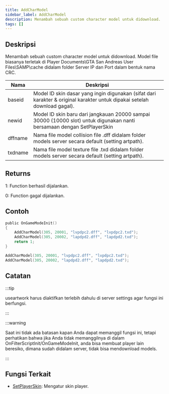 ```yaml
---
title: AddCharModel
sidebar_label: AddCharModel
description: Menambah sebuah custom character model untuk didownload.
tags: []
---
```


<VersionWarn version='SA-MP 0.3.DL R1' />

## Deskripsi

Menambah sebuah custom character model untuk didownload. Model file biasanya terletak di Player Documents\GTA San Andreas User Files\SAMP\cache didalam folder Server IP dan Port dalam bentuk nama CRC.

| Nama    | Deskripsi                                                                                                    |
| ------- | -------------------------------------------------------------------------------------------------------------- |
| baseid  | Model ID skin dasar yang ingin digunakan (sifat dari karakter & original karakter untuk dipakai setelah download gagal). |
| newid   | Model ID skin baru dari jangkauan 20000 sampai 30000 (10000 slot) untuk digunakan nanti bersamaan dengan SetPlayerSkin             |
| dffname | Nama file model collision file .dff didalam folder models server secara default (setting artpath).            |
| txdname | Nama file model texture file .txd didalam folder models server secara default (setting artpath).              |

## Returns

1: Function berhasil dijalankan.

0: Function gagal dijalankan.

## Contoh

```c
public OnGameModeInit()
{
    AddCharModel(305, 20001, "lvpdpc2.dff", "lvpdpc2.txd");
    AddCharModel(305, 20002, "lapdpd2.dff", "lapdpd2.txd");
    return 1;
}
```

```c
AddCharModel(305, 20001, "lvpdpc2.dff", "lvpdpc2.txd");
AddCharModel(305, 20002, "lapdpd2.dff", "lapdpd2.txd");
```

## Catatan

:::tip

useartwork harus diaktifkan terlebih dahulu di server settings agar fungsi ini berfungsi.

:::

:::warning

Saat ini tidak ada batasan kapan Anda dapat memanggil fungsi ini, tetapi perhatikan bahwa jika Anda tidak memanggilnya di dalam OnFilterScriptInit/OnGameModeInit, anda bisa membuat player lain beresiko, dimana sudah didalam server, tidak bisa mendownload models.

:::

## Fungsi Terkait

- [SetPlayerSkin](SetPlayerSkin): Mengatur skin player.
